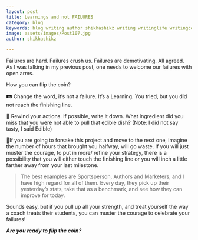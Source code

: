 ```yaml
---
layout: post
title: Learnings and not FAILURES
category: blog
keywords: blog writing author shikhashikz writing writinglife writingcommunity dailyblogpost dailyblogpostchallenge happiness suffering life experiences 
image: assets/images/Post107.jpg
author: shikhashikz

---
```


Failures are hard. Failures crush us. Failures are demotivating. All agreed. As I was talking in my previous post, one needs to welcome our failures with open arms.

How you can flip the coin?

🛤️ Change the word, it’s not a failure. It’s a Learning. You tried, but you did not reach the finishing line.

🚅 Rewind your actions. If possible, write it down. What ingredient did you miss that you were not able to pull that edible dish? (Note: I did not say tasty, I said Edible)

💝If you are going to forsake this project and move to the next one, imagine the number of hours that brought you halfway, will go waste. If you will just muster the courage, to put in more/ refine your strategy, there is a possibility that you will either touch the finishing line or you will inch a little farther away from your last milestone. 

>The best examples are Sportsperson, Authors and Marketers, and I have high regard for all of them. Every day, they pick up their yesterday’s stats, take that as a benchmark, and see how they can improve for today. 
>

Sounds easy, but if you pull up all your strength, and treat yourself the way a coach treats their students, you can muster the courage to celebrate your failures!

***Are you ready to flip the coin?***

